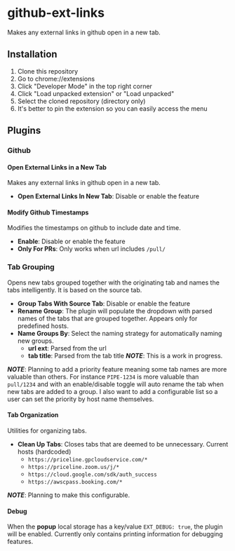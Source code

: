 # github-ext-links

Makes any external links in github open in a new tab.

## Installation

1. Clone this repository
2. Go to chrome://extensions
3. Click "Developer Mode" in the top right corner
4. Click "Load unpacked extension" or "Load unpacked"
5. Select the cloned repository (directory only)
6. It's better to pin the extension so you can easily access the menu

## Plugins

### Github

#### Open External Links in a New Tab
Makes any external links in github open in a new tab.

- **Open External Links In New Tab**: Disable or enable the feature

#### Modify Github Timestamps
Modifies the timestamps on github to include date and time.

- **Enable**: Disable or enable the feature
- **Only For PRs**: Only works when url includes `/pull/`

### Tab Grouping
Opens new tabs grouped together with the originating tab and names the tabs intelligently. It is based on the source tab.

- **Group Tabs With Source Tab**: Disable or enable the feature
- **Rename Group**: The plugin will populate the dropdown with parsed names of the tabs that are grouped together. Appears only for predefined hosts.
- **Name Groups By**: Select the naming strategy for automatically naming new groups.
  - **url ext**: Parsed from the url
  - **tab title**: Parsed from the tab title
  ***NOTE***: This is a work in progress.

***NOTE***: Planning to add a priority feature meaning some tab names are more valuable than others. For instance `PIPE-1234` is more valuable than `pull/1234` and with an enable/disable toggle will auto rename the tab when new tabs are added to a group. I also want to add a configurable list so a user can set the priority by host name themselves.

#### Tab Organization
Utilities for organizing tabs.
- **Clean Up Tabs**: Closes tabs that are deemed to be unnecessary. Current hosts (hardcoded)
    - `https://priceline.gpcloudservice.com/*`
    - `https://priceline.zoom.us/j/*`
    - `https://cloud.google.com/sdk/auth_success`
    - `https://awscpass.booking.com/*`

***NOTE***: Planning to make this configurable.

#### Debug
When the **popup** local storage has a key/value `EXT_DEBUG: true`, the plugin will be enabled. Currently only contains printing information for debugging features.
